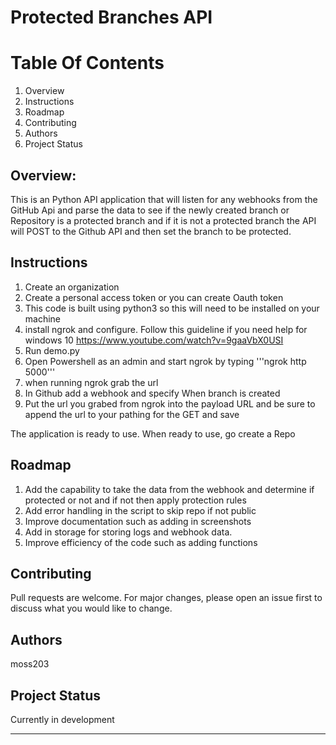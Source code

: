 # Protected Branches API

# Table Of Contents
1. Overview
2. Instructions
3. Roadmap
4. Contributing
5. Authors
6. Project Status


## Overview:
This is an Python API application that will listen for any webhooks from the GitHub Api and parse the data to see if the newly created branch or Repository is a protected branch and if it is not a protected branch the API will POST to the Github API and then set the branch to be protected.  

## Instructions   

1. Create an organization
2. Create a personal access token or you can create Oauth token
3. This code is built using python3 so this will need to be installed on your machine
4. install ngrok and configure. Follow this guideline if you need help for windows 10 https://www.youtube.com/watch?v=9gaaVbX0USI
5. Run demo.py
6. Open Powershell as an admin and start ngrok by typing '''ngrok http 5000'''
7. when running ngrok grab the url
8. In Github add a webhook and specify When branch is created
9. Put the url you grabed from ngrok into the payload URL and be sure to append the url to your pathing for the GET and save

The application is ready to use.  When ready to use, go create a Repo 


## Roadmap
1.  Add the capability to take the data from the webhook and determine if protected or not and if not then apply protection rules
2.  Add error handling in the script to skip repo if not public
3.  Improve documentation such as adding in screenshots
4.  Add in storage for storing logs and webhook data.  
5.  Improve efficiency of the code such as adding functions


## Contributing
Pull requests are welcome. For major changes, please open an issue first to discuss what you would like to change.

## Authors
moss203

## Project Status
Currently in development 
_________

